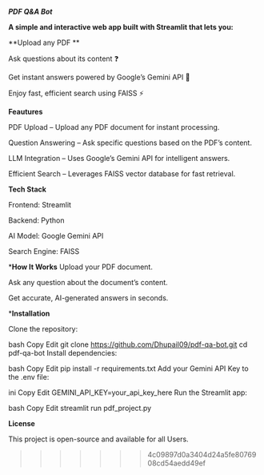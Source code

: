 
 ***PDF Q&A Bot***

**A simple and interactive web app built with Streamlit that lets you:**

**Upload any PDF **

Ask questions about its content ❓

Get instant answers powered by Google’s Gemini API 🤖

Enjoy fast, efficient search using FAISS ⚡

**Feautures**

 PDF Upload – Upload any PDF document for instant processing.

 Question Answering – Ask specific questions based on the PDF’s content.

 LLM Integration – Uses Google’s Gemini API for intelligent answers.

 Efficient Search – Leverages FAISS vector database for fast retrieval.

 **Tech Stack**
 
Frontend: Streamlit

Backend: Python

AI Model: Google Gemini API

Search Engine: FAISS

***How It Works**
Upload your PDF document.

Ask any question about the document’s content.

Get accurate, AI-generated answers in seconds.

***Installation**

Clone the repository:

bash
Copy
Edit
git clone https://github.com/Dhupail09/pdf-qa-bot.git
cd pdf-qa-bot
Install dependencies:

bash
Copy
Edit
pip install -r requirements.txt
Add your Gemini API Key to the .env file:

ini
Copy
Edit
GEMINI_API_KEY=your_api_key_here
Run the Streamlit app:

bash
Copy
Edit
streamlit run pdf_project.py


**License**

This project is open-source and available for all Users.
>>>>>>> 4c09897d0a3404d24a5fe8076908cd54aedd49ef
